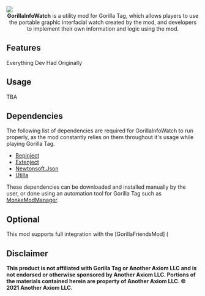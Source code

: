 <div align="center">
  <img src="https://raw.githubusercontent.com/developer9998/GorillaInfoWatch/baeeb10d86cfe592b0b2908a917a870dd55931f2/Marketing/GIW_Banner.png" style="display: block; margin-left: auto; margin-right: auto; width=50%;">
  <b>GorillaInfoWatch</b> is a utility mod for Gorilla Tag, which allows players to use the portable graphic interfacial watch created by the mod, and developers to implement their own information and logic using the mod.
</div>

## Features
Everything Dev Had Originally

## Usage
TBA

## Dependencies
The following list of dependencies are required for GorillaInfoWatch to run properly, as the mod constantly relies on them throughout it's usage while playing Gorilla Tag.
* [Bepinject](https://github.com/Auros/Bepinject/releases/latest)
* [Extenject](https://github.com/Auros/Bepinject/releases/latest)
* [Newtonsoft.Json](https://github.com/legoandmars/Newtonsoft.Json/releases/latest)
* [Utilla](https://github.com/legoandmars/Utilla/releases/latest)

These dependencies can be downloaded and installed manually by the user, or done using an automation tool for Gorilla Tag such as [MonkeModManager](https://github.com/BzzzThe18th/MonkeModManager/releases/latest).

## Optional
This mod supports full integration with the [GorillaFriendsMod] 
(
## Disclaimer
<b>This product is not affiliated with Gorilla Tag or Another Axiom LLC and is not endorsed or otherwise sponsored by Another Axiom LLC. Portions of the materials contained herein are property of Another Axiom LLC. © 2021 Another Axiom LLC.</b>

